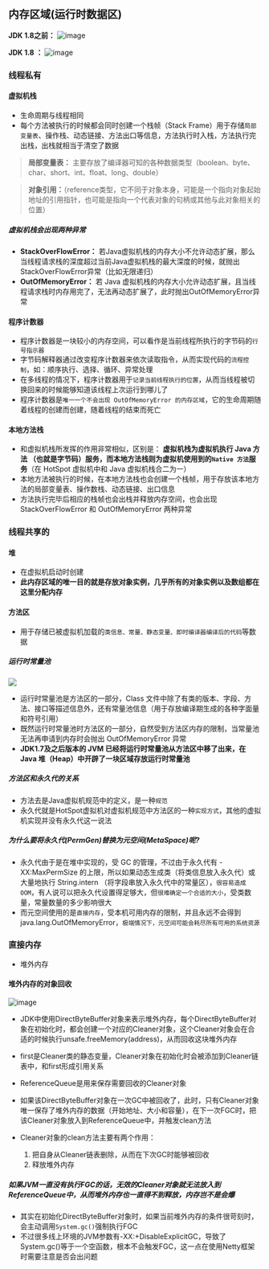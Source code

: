 



## 内存区域(运行时数据区)
**JDK 1.8之前：**
![image](1.内存区域.assets/12560)

**JDK 1.8 ：**
![image](1.内存区域.assets/12562)

### 线程私有
#### 虚拟机栈
- 生命周期与线程相同
- 每个方法被执行的时候都会同时创建一个栈帧（Stack Frame）用于存储`局部变量表`、操作栈、动态链接、方法出口等信息，方法执行时入栈，方法执行完出栈，出栈就相当于清空了数据
> **局部变量表：** 主要存放了编译器可知的各种数据类型（boolean、byte、char、short、int、float、long、double）

> **对象引用：**（reference类型，它不同于对象本身，可能是一个指向对象起始地址的引用指针，也可能是指向一个代表对象的句柄或其他与此对象相关的位置）

##### 虚拟机栈会出现两种异常
- **StackOverFlowError：** 若Java虚拟机栈的内存大小不允许动态扩展，那么当线程请求栈的深度超过当前Java虚拟机栈的最大深度的时候，就抛出StackOverFlowError异常（比如无限递归）
- **OutOfMemoryError：** 若 Java 虚拟机栈的内存大小允许动态扩展，且当线程请求栈时内存用完了，无法再动态扩展了，此时抛出OutOfMemoryError异常

#### 程序计数器
- 程序计数器是一块较小的内存空间，可以看作是当前线程所执行的字节码的`行号指示器`
- 字节码解释器通过改变程序计数器来依次读取指令，从而实现代码的`流程控制`，如：顺序执行、选择、循环、异常处理
- 在多线程的情况下，程序计数器用于`记录当前线程执行的位置`，从而当线程被切换回来的时候能够知道该线程上次运行到哪儿了
- 程序计数器是`唯一一个不会出现 OutOfMemoryError 的内存区域`，它的生命周期随着线程的创建而创建，随着线程的结束而死亡

#### 本地方法栈
- 和虚拟机栈所发挥的作用非常相似，区别是： **虚拟机栈为虚拟机执行 Java 方法 （也就是字节码）服务，而本地方法栈则为虚拟机使用到的`Native 方法`服务**（在 HotSpot 虚拟机中和 Java 虚拟机栈合二为一）
- 本地方法被执行的时候，在本地方法栈也会创建一个栈帧，用于存放该本地方法的局部变量表、操作数栈、动态链接、出口信息
- 方法执行完毕后相应的栈帧也会出栈并释放内存空间，也会出现 StackOverFlowError 和 OutOfMemoryError 两种异常

### 线程共享的
#### 堆
- 在虚拟机启动时创建
- **此内存区域的唯一目的就是存放对象实例，几乎所有的对象实例以及数组都在这里分配内存**

#### 方法区
- 用于存储已被虚拟机加载的`类信息、常量、静态变量、即时编译器编译后的代码`等数据

##### 运行时常量池
![](1.内存区域.assets/12566)
- 运行时常量池是方法区的一部分，Class 文件中除了有类的版本、字段、方法、接口等描述信息外，还有常量池信息（用于存放编译期生成的各种字面量和符号引用）
- 既然运行时常量池时方法区的一部分，自然受到方法区内存的限制，当常量池无法再申请到内存时会抛出 OutOfMemoryError 异常
- **JDK1.7及之后版本的 JVM 已经将运行时常量池从方法区中移了出来，在 Java 堆（Heap）中开辟了一块区域存放运行时常量池** 

##### 方法区和永久代的关系
- 方法去是Java虚拟机规范中的定义，是一种`规范`
- 永久代就是HotSpot虚拟机对虚拟机规范中方法区的一种`实现方式`，其他的虚拟机实现并没有永久代这一说法

##### 为什么要将永久代(PermGen)替换为元空间(MetaSpace)呢?

- 永久代由于是在堆中实现的，受 GC 的管理，不过由于永久代有 -XX:MaxPermSize 的上限，所以如果动态生成类（将类信息放入永久代）或大量地执行 String.intern （将字段串放入永久代中的常量区），`很容易造成 OOM`，有人说可以把永久代设置得足够大，但`很难确定一个合适的大小`，受类数量，常量数量的多少影响很大
- 而元空间使用的是`直接内存`，受本机可用内存的限制，并且永远不会得到java.lang.OutOfMemoryError，`极端情况下，元空间可能会耗尽所有可用的系统资源`

### 直接内存
- 堆外内存

#### 堆外内存的对象回收
![image](1.内存区域.assets/8595)
- JDK中使用DirectByteBuffer对象来表示堆外内存，每个DirectByteBuffer对象在初始化时，都会创建一个对应的Cleaner对象，这个Cleaner对象会在合适的时候执行unsafe.freeMemory(address)，从而回收这块堆外内存
- first是Cleaner类的静态变量，Cleaner对象在初始化时会被添加到Cleaner链表中，和first形成引用关系
- ReferenceQueue是用来保存需要回收的Cleaner对象
- 如果该DirectByteBuffer对象在一次GC中被回收了，此时，只有Cleaner对象唯一保存了堆外内存的数据（开始地址、大小和容量），在下一次FGC时，把该Cleaner对象放入到ReferenceQueue中，并触发clean方法
- Cleaner对象的clean方法主要有两个作用：

    1. 把自身从Cleaner链表删除，从而在下次GC时能够被回收
    2. 释放堆外内存

##### 如果JVM一直没有执行FGC的话，无效的Cleaner对象就无法放入到ReferenceQueue中，从而堆外内存也一直得不到释放，内存岂不是会爆
- 其实在初始化DirectByteBuffer对象时，如果当前堆外内存的条件很苛刻时，会主动调用`System.gc()`强制执行FGC
- 不过很多线上环境的JVM参数有-XX:+DisableExplicitGC，导致了System.gc()等于一个空函数，根本不会触发FGC，这一点在使用Netty框架时需要注意是否会出问题

